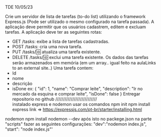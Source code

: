 TDE 10/05/23

Crie um servidor de lista de tarefas (to-do list) utilizando o framework Express.js (Pode ser utilizado o mesmo configurado na tarefa passada).
A aplicação deve permitir que os usuários cadastrem, editem e excluam tarefas.
A aplicação deve ter as seguintes rotas:
-   GET /tasks: exibe a lista de tarefas cadastradas.
-   POST /tasks: cria uma nova tarefa.
-   PUT /tasks/:id: atualiza uma tarefa existente.
-   DELETE /tasks/:id: exclui uma tarefa existente.
Os dados das tarefas serão armazenados em memória (em um array.. igual feito na aulaLinks to an external site..)
Uma tarefa contem:
- Id
- nome
- descrição
- isDone
ex: 
{
    "id": 1,
    "name": "Comprar leite",
    "description": "Ir no mercado da esquina e comprar leite",
    "isDone": false
}
Entregar repositorio no github
/\/\/\/\/\/\/\/\/\/\//\/\/\/\/\/\/\/\/\/\/\/\/\/\/\/\
instalado express e nodemon usar os comandos 
npm init
npm install express
link => https://expressjs.com/pt-br/starter/installing.html

nodemon
npm install nodemon --dev
após isto no packege.json na parte "scripts" fazer as seguintes configurações:
"dev":"nodemon index.js",
"start": "node index.js"'
